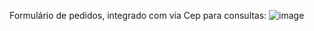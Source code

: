Formulário de pedidos, integrado com via Cep para consultas:
![image](https://github.com/davidzzz01/delivery/assets/169477412/422be63c-0e0d-41b8-9db1-85337bf23675)
